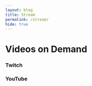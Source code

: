 ```yaml
---
layout: blog
title: Stream
permalink: /stream/
hide: true
---
```


<div class="text-center text-white text-center" style="margin-bottom: 1rem;">
    <h1>Videos on Demand</h1>
</div>

<h3>Twitch</h3>
<div id="vods" class="row card-collection"></div>

<h3>YouTube</h3>
<div id="youtube" class="row card-collection"></div>